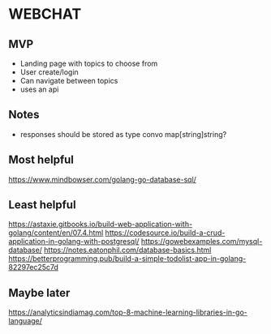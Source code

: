 # WEBCHAT

## MVP
- Landing page with topics to choose from
- User create/login
- Can navigate between topics
- uses an api 

## Notes
- responses should be stored as type convo map[string]string?


## Most helpful 
https://www.mindbowser.com/golang-go-database-sql/

## Least helpful
https://astaxie.gitbooks.io/build-web-application-with-golang/content/en/07.4.html
https://codesource.io/build-a-crud-application-in-golang-with-postgresql/
https://gowebexamples.com/mysql-database/
https://notes.eatonphil.com/database-basics.html
https://betterprogramming.pub/build-a-simple-todolist-app-in-golang-82297ec25c7d

## Maybe later 
https://analyticsindiamag.com/top-8-machine-learning-libraries-in-go-language/